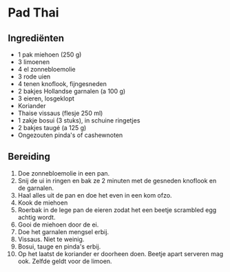 # Pad Thai

## Ingrediënten
- 1 pak miehoen (250 g)
- 3 limoenen
- 4 el zonnebloemolie
- 3 rode uien
- 4 tenen knoflook, fijngesneden
- 2 bakjes Hollandse garnalen (a 100 g)
- 3 eieren, losgeklopt
- Koriander
- Thaise vissaus (flesje 250 ml)
- 1 zakje bosui (3 stuks), in schuine ringetjes
- 2 bakjes taugé (a 125 g)
- Ongezouten pinda's of cashewnoten

## Bereiding
1. Doe zonnebloemolie in een pan.
2. Snij de ui in ringen en bak ze 2 minuten met de gesneden knoflook en de garnalen.
3. Haal alles uit de pan en doe het even in een kom ofzo.
4. Kook de miehoen
5. Roerbak in de lege pan de eieren zodat het een beetje scrambled egg achtig wordt.
6. Gooi de miehoen door de ei.
7. Doe het garnalen mengsel erbij.
8. Vissaus. Niet te weinig.
9. Bosui, tauge en pinda's erbij.
10. Op het laatst de koriander er doorheen doen. Beetje apart serveren mag ook. Zelfde geldt voor de limoen.
